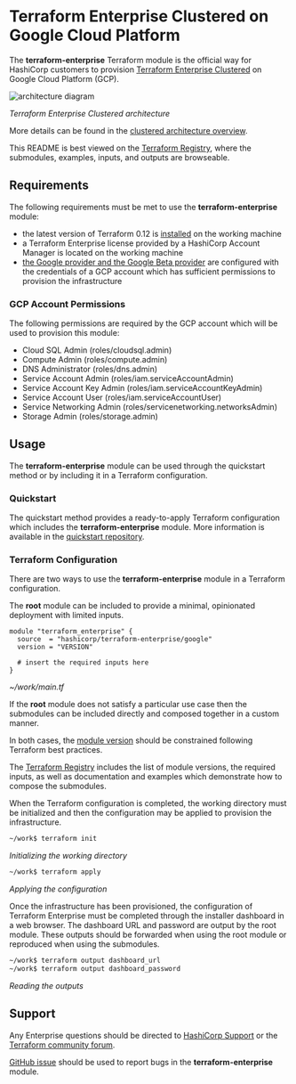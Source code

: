 # Terraform Enterprise Clustered on Google Cloud Platform

The **terraform-enterprise** Terraform module is the official way for
HashiCorp customers to provision [Terraform Enterprise Clustered][tfe]
on Google Cloud Platform (GCP).

![architecture diagram][architecture-diagram]

*Terraform Enterprise Clustered architecture*

More details can be found in the
[clustered architecture overview][tfe-clustered-architecture].

This README is best viewed on the
[Terraform Registry][tf-registry], where the submodules,
examples, inputs, and outputs are browseable.

## Requirements

The following requirements must be met to use the
**terraform-enterprise** module:

- the latest version of Terraform 0.12 is [installed][tf-install] on the
  working machine
- a Terraform Enterprise license provided by a HashiCorp
  Account Manager is located on the working machine
- [the Google provider and the Google Beta provider][google-provider]
  are configured with the credentials of a GCP account
  which has sufficient permissions to provision the infrastructure

### GCP Account Permissions

The following permissions are required by the GCP account which will be
used to provision this module:

- Cloud SQL Admin (roles/cloudsql.admin)
- Compute Admin (roles/compute.admin)
- DNS Administrator (roles/dns.admin)
- Service Account Admin (roles/iam.serviceAccountAdmin)
- Service Account Key Admin (roles/iam.serviceAccountKeyAdmin)
- Service Account User (roles/iam.serviceAccountUser)
- Service Networking Admin (roles/servicenetworking.networksAdmin)
- Storage Admin (roles/storage.admin)

## Usage

The **terraform-enterprise** module can be used through the quickstart
method or by including it in a Terraform configuration.

### Quickstart

The quickstart method provides a ready-to-apply Terraform configuration
which includes the **terraform-enterprise** module. More information is
available in the [quickstart repository][quickstart].

### Terraform Configuration

There are two ways to use the **terraform-enterprise** module in a
Terraform configuration.

The **root** module can be included to provide a minimal, opinionated
deployment with limited inputs.

```hcl
module "terraform_enterprise" {
  source  = "hashicorp/terraform-enterprise/google"
  version = "VERSION"

  # insert the required inputs here
}
```

*~/work/main.tf*

If the **root** module does not satisfy a particular use case then the
submodules can be included directly and composed together in a custom
manner.

In both cases, the [module version][tf-module-version] should be
constrained following Terraform best practices.

The [Terraform Registry][tf-registry] includes the list of module
versions, the required inputs, as well as documentation and
examples which demonstrate how to compose the submodules.

When the Terraform configuration is completed, the
working directory must be initialized and then the configuration may be
applied to provision the infrastructure.

```sh
~/work$ terraform init
```

*Initializing the working directory*

```sh
~/work$ terraform apply
```

*Applying the configuration*

Once the infrastructure has been provisioned, the configuration of
Terraform Enterprise must be completed through the installer dashboard
in a web browser. The dashboard URL and password are output by the root
module. These outputs should be forwarded when using the root module or
reproduced when using the submodules.

```sh
~/work$ terraform output dashboard_url
~/work$ terraform output dashboard_password
```

*Reading the outputs*

## Support

Any Enterprise questions should be directed to
[HashiCorp Support][hashicorp-support] or the
[Terraform community forum][tf-community-forum].

[GitHub issue][github-issues] should be used to report bugs in the
**terraform-enterprise** module.

<!-- URLs for links -->

[architecture-diagram]: https://raw.githubusercontent.com/hashicorp/terraform-google-terraform-enterprise/v0.1.2/assets/gcp_diagram.jpg?raw=true
[github-issues]: https://github.com/hashicorp/terraform-google-terraform-enterprise/issues
[google-provider]: https://registry.terraform.io/providers/hashicorp/google
[hashicorp-support]: https://support.hashicorp.com/
[quickstart]: https://github.com/hashicorp/terraform-google-terraform-enterprise-quickstart
[tf-community-forum]: https://discuss.hashicorp.com/c/terraform-core
[tf-install]: https://learn.hashicorp.com/terraform/getting-started/install
[tf-module-version]: https://www.terraform.io/docs/configuration/modules.html#module-versions
[tf-registry]: https://registry.terraform.io/modules/hashicorp/terraform-enterprise/google
[tfe-clustered-architecture]: https://www.terraform.io/docs/enterprise/before-installing/cluster-architecture.html
[tfe]: https://www.terraform.io/docs/enterprise/index.html
